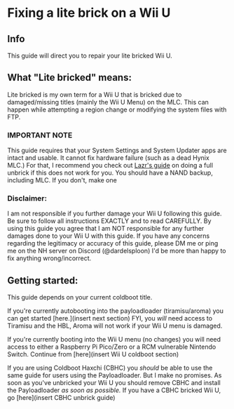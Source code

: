 # Fixing a lite brick on a Wii U

## Info
This guide will direct you to repair your lite bricked Wii U.

## What "Lite bricked" means:
Lite bricked is my own term for a Wii U that is bricked due to damaged/missing titles (mainly the Wii U Menu) on the MLC. This can happen while attempting a region change or modifying the system files with FTP.

### IMPORTANT NOTE
This guide requires that your System Settings and System Updater apps are intact and usable. It cannot fix hardware failure (such as a dead Hynix MLC.) For that, I recommend you check out [Lazr's guide](https://lazr1026.github.io/unbrick/#/) on doing a full unbrick if this does not work for you.
You should have a NAND backup, including MLC. If you don't, make one 

### Disclaimer:
I am not responsible if you further damage your Wii U following this guide. Be sure to follow all instructions EXACTLY and to read CAREFULLY. By using this guide you agree that I am NOT responsible for any further damages done to your Wii U with this guide.
If you have any concerns regarding the legitimacy or accuracy of this guide, please DM me or ping me on the NH server on Discord (@dardelsploon) I'd be more than happy to fix anything wrong/incorrect.

## Getting started:
This guide depends on your current coldboot title.

If you're currently autobooting into the payloadloader (tiramisu/aroma) you can get started [here.](insert next section) FYI, you *will* need access to Tiramisu and the HBL, Aroma will not work if your Wii U menu is damaged.

If you're currently booting into the Wii U menu (no changes) you will need access to either a Raspberry Pi Pico/Zero or a RCM vulnerable Nintendo Switch.
Continue from [here](insert Wii U coldboot section)

If you are using Coldboot Haxchi (CBHC) you *should* be able to use the same guide for users using the Payloadloader. But I make no promises. As soon as you've unbricked your Wii U you should remove CBHC and install the Payloadloader *as soon as possible.*
If you have a CBHC bricked Wii U, go [here](insert CBHC unbrick guide)
